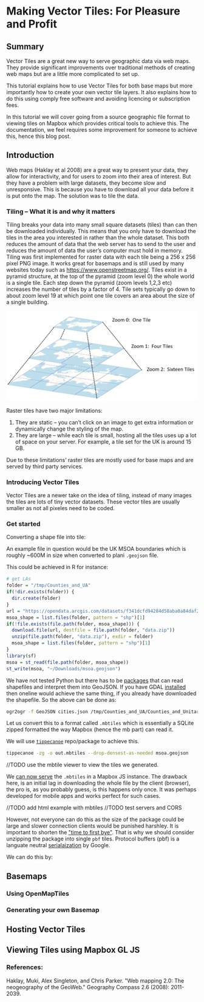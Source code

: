 # Making Vector Tiles: For Pleasure and Profit

## Summary
Vector Tiles are a great new way to serve geographic data via web maps.  They provide significant improvements over traditional methods of creating web maps but are a little more complicated to set up. 

This tutorial explains how to use Vector Tiles for both base maps but more importantly how to create your own vector tile layers.  It also explains how to do this using comply free software and avoiding licencing or subscription fees. 

In this tutorial we will cover going from a source geographic file format to viewing tiles on Mapbox which provides critical tools to achieve this. The documentation, we feel requires some improvement for someone to achieve this, hence this blog post.

## Introduction
Web maps (Haklay et al 2008) are a great way to present your data, they allow for interactivity, and for users to zoom into their area of interest. But they have a problem with large datasets, they become slow and unresponsive. This is because you have to download all your data before it is put onto the map. The solution was to tile the data.

### Tiling – What it is and why it matters
Tiling breaks your data into many small square datasets (tiles) than can then be downloaded individually. This means that you only have to download the tiles in the area you interested in rather than the whole dataset. This both reduces the amount of data that the web server has to send to the user and reduces the amount of data the user’s computer must hold in memory.
Tiling was first implemented for raster data with each tile being a 256 x 256 pixel PNG image. It works great for basemaps and is still used by many websites today such as https://www.openstreetmap.org/. Tiles exist in a pyramid structure, at the top of the pyramid (zoom level 0) the whole world is a single tile. Each step down the pyramid (zoom levels 1,2,3 etc) increases the number of tiles by a factor of 4.  Tile sets typically go down to about zoom level 19 at which point one tile covers an area about the size of a single building.

<img src='images/tiles.png'/>

Raster tiles have two major limitations:
1. They are static – you can’t click on an image to get extra information or dynamically change the styling of the map.
2. They are large – while each tile is small, hosting all the tiles uses up a lot of space on your server. For example, a tile set for the UK is around 15 GB.

Due to these limitations’ raster tiles are mostly used for base maps and are served by third party services. 

### Introducing Vector Tiles
Vector Tiles are a newer take on the idea of tiling, instead of many images the tiles are lots of tiny vector datasets. These vector tiles are usually smaller as not all pixeles need to be coded.

### Get started
Converting a shape file into tile:

An example file in question would be the UK MSOA boundaries which is roughly ~600M in size when converted to plani `.geojson` file.

This could be achieved in R for instance:

```R
# get LAs
folder = "/tmp/Counties_and_UA"
if(!dir.exists(folder)) {
  dir.create(folder)
}
url = "https://opendata.arcgis.com/datasets/f341dcfd94284d58aba0a84daf2199e9_0.zip"
msoa_shape = list.files(folder, pattern = "shp")[1]
if(!file.exists(file.path(folder, msoa_shape))) {
  download.file(url, destfile = file.path(folder, "data.zip"))
  unzip(file.path(folder, "data.zip"), exdir = folder)
  msoa_shape = list.files(folder, pattern = "shp")[1]
}
library(sf)
msoa = st_read(file.path(folder, msoa_shape))
st_write(msoa, "~/Downloads/msoa.geojson")
```
We have not tested Python but there has to be [packages](https://pypi.org/project/pyshp/1.1.7/) that can read shapefiles and interpret them into GeoJSON. If you have GDAL [installed](https://tracker.debian.org/pkg/gdal) then oneline would achieve the same thing, if you already have downloaded the shapefile. So the above can be done as:

```sh
ogr2ogr -f GeoJSON cities.json /tmp/Counties_and_UA/Counties_and_Unitary_Authorities_December_2017_Full_Extent_Boundaries_in_UK_WGS84.shp -lco RFC7946=YES

```

Let us convert this to a format called `.mbtiles` which is essentially a SQLite zipped formatted the way Mapbox (hence the mb part) can read it.

We will use [`tippecanoe`](https://github.com/mapbox/tippecanoe) repo/package to achieve this.

```sh
tippecanoe -zg -o out.mbtiles --drop-densest-as-needed msoa.geojson
```

//TODO use the mbtile viewer to view the tiles we generated.

We [can now serve](mapbox.mapbox-streets-v8) the `.mbtiles` in a Mapbox JS instance. The drawback here, is an initial lag in downloading the whole file by the client (browser), the pro is, as you probably guess, is this happens only once. It was perhaps developed for mobile apps and works perfect for such cases.

//TODO add html example with mbtiles
//TODO test servers and CORS

However, not everyone can do this as the size of the package could be large and slower connection clients would be punished harshley. It is important to shorten the ["time to first bye"](https://en.wikipedia.org/wiki/Time_to_first_byte). That is why we should consider unzipping the package into single `pbf` tiles. Protocol buffers (pbf) is a languate neutral [serialaization](https://developers.google.com/protocol-buffers) by Google.

We can do this by:


## Basemaps

### Using OpenMapTiles 

### Generating your own Basemap

## Hosting Vector Tiles

## Viewing Tiles using Mapbox GL JS




### References:
Haklay, Muki, Alex Singleton, and Chris Parker. "Web mapping 2.0: The neogeography of the GeoWeb." Geography Compass 2.6 (2008): 2011-2039.
